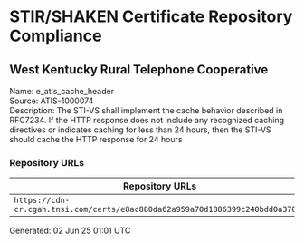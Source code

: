 # STIR/SHAKEN Certificate Repository Compliance

## West Kentucky Rural Telephone Cooperative

Name: e_atis_cache_header\
Source: ATIS-1000074\
Description: The STI-VS shall implement the cache behavior described in RFC7234. If the HTTP response does not include any recognized caching directives or indicates caching for less than 24 hours, then the STI-VS should cache the HTTP response for 24 hours
### Repository URLs

| Repository URLs | Not After |  Problems | Link |
|-----------------|-----------|-----------|------|
| `https://cdn-cr.cgah.tnsi.com/certs/e8ac880da62a959a70d1886399c240bdd0a37078` | 05&#160;Apr&#160;26&#160;10:18&#160;UTC | true | [view](../../REPOS/1e3662df77c90f0ef41c060246633856b3b0d636/README.md) |


Generated: 02 Jun 25 01:01 UTC